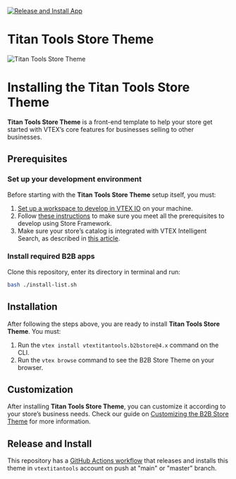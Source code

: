 [![Release and Install App](https://github.com/tiago-freire/vtextitantools/actions/workflows/toolbelt-workflow.yml/badge.svg)](https://github.com/tiago-freire/vtextitantools/actions/workflows/toolbelt-workflow.yml)

# Titan Tools Store Theme

![Titan Tools Store Theme](https://vtextitantools.vtexassets.com/arquivos/orange-titantools-logo.svg)


# Installing the Titan Tools Store Theme

**Titan Tools Store Theme** is a front-end template to help your store get started with VTEX’s core features for businesses selling to other businesses.

## Prerequisites

### Set up your development environment

Before starting with the **Titan Tools Store Theme** setup itself, you must:

1. [Set up a workspace to develop in VTEX IO](https://developers.vtex.com/vtex-developer-docs/docs/vtex-io-documentation-2-basicsetuptodevelopinvtexio) on your machine.
2. Follow [these instructions](https://developers.vtex.com/vtex-developer-docs/docs/vtex-io-documentation-2-prerequesites) to make sure you meet all the prerequisites to develop using Store Framework.
3. Make sure your store’s catalog is integrated with VTEX Intelligent Search, as described in [this article](https://help.vtex.com/en/tracks/vtex-intelligent-search--19wrbB7nEQcmwzDPl1l4Cb/6wKQgKmu2FT6084BJT7z5V).


### Install required B2B apps
Clone this repository, enter its directory in terminal and run:
```bash
bash ./install-list.sh 
```

## Installation

After following the steps above, you are ready to install **Titan Tools Store Theme**. You must:

1. Run the `vtex install vtextitantools.b2bstore@4.x` command on the CLI.
2. Run the `vtex browse` command to see the B2B Store Theme on your browser.

## Customization

After installing **Titan Tools Store Theme**, you can customize it according to your store’s business needs. Check our guide on [Customizing the B2B Store Theme](https://developers.vtex.com/vtex-developer-docs/docs/customizing-the-b2b-store-theme) for more information.

## Release and Install

This repository has a [GitHub Actions workflow](../.github/workflows/toolbelt-workflow.yml) that releases and installs this theme in `vtextitantools` account on push at "main" or "master" branch.
